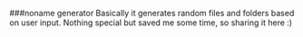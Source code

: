 ###noname generator
Basically it generates random files and folders based on user input. Nothing special but saved me some time, so sharing it here :)
